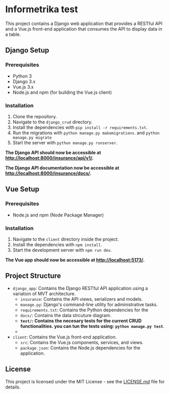 # Informetrika test

This project contains a Django web application that provides a RESTful API and a Vue.js front-end application that consumes the API to display data in a table.

## Django Setup

### Prerequisites

- Python 3
-   Django 3.x
-   Vue.js 3.x
-   Node.js and npm (for building the Vue.js client)

### Installation

1. Clone the repository.
2. Navigate to the `django_crud` directory.
3. Install the dependencies with `pip install -r requirements.txt`.
4. Run the migrations with `python manage.py makemigrations`. and  `python manage.py migrate`
5. Start the server with `python manage.py runserver`.

**The Django API should now be accessible at
 [http://localhost:8000/insurance/api/v1/](http://localhost:8000/insurance/api/v1/).**
 
 **The Django API documentation now be accessible at
 [http://localhost:8000/insurance/docs/](http://localhost:8000/insurance/docs/).**

## Vue Setup

### Prerequisites

- Node.js and npm (Node Package Manager)

### Installation

1. Navigate to the `client` directory inside the project.
2. Install the dependencies with `npm install`.
3. Start the development server with `npm run dev`.

**The Vue app should now be accessible at [http://localhost:5173/](http://localhost:5173/).**

## Project Structure

- `django_app`: Contains the Django RESTful API application using a variation of MVT architecture.
  - `insurance`: Contains the API views, serializers and models.  
  - `manage.py`: Django's command-line utility for administrative tasks.
  - `requirements.txt`: Contains the Python dependencies for the  
  - `docs/`: Contains the data strcuture diagram.
  - **`test/`: Contains the necesary tests for the current CRUD functionalities. you can tun the tests using: `python manage.py test`**.
  - 
- `client`: Contains the Vue.js front-end application.
  - `src`: Contains the Vue.js components, services, and views. 
  - `package.json`: Contains the Node.js dependencies for the application. 

## License

This project is licensed under the MIT License - see the [LICENSE.md](LICENSE.md) file for details.
```
